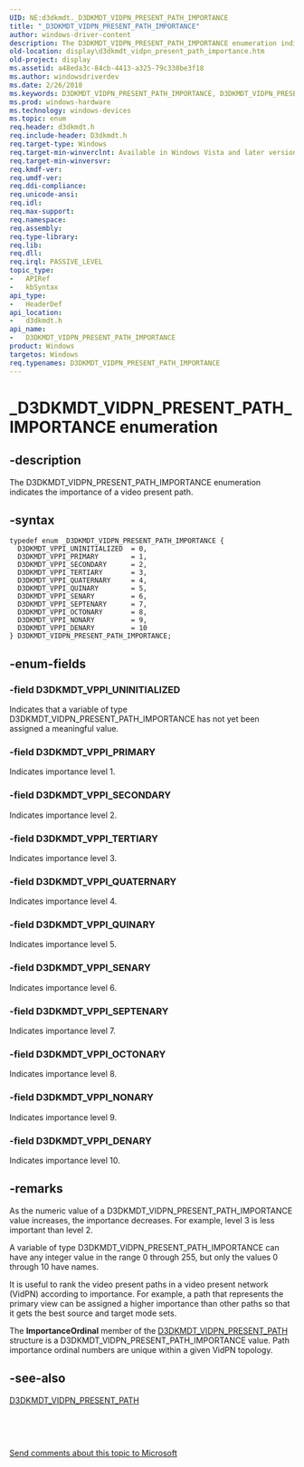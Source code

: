```yaml
---
UID: NE:d3dkmdt._D3DKMDT_VIDPN_PRESENT_PATH_IMPORTANCE
title: "_D3DKMDT_VIDPN_PRESENT_PATH_IMPORTANCE"
author: windows-driver-content
description: The D3DKMDT_VIDPN_PRESENT_PATH_IMPORTANCE enumeration indicates the importance of a video present path.
old-location: display\d3dkmdt_vidpn_present_path_importance.htm
old-project: display
ms.assetid: a48eda3c-84cb-4413-a325-79c330be3f18
ms.author: windowsdriverdev
ms.date: 2/26/2018
ms.keywords: D3DKMDT_VIDPN_PRESENT_PATH_IMPORTANCE, D3DKMDT_VIDPN_PRESENT_PATH_IMPORTANCE enumeration [Display Devices], D3DKMDT_VPPI_DENARY, D3DKMDT_VPPI_NONARY, D3DKMDT_VPPI_OCTONARY, D3DKMDT_VPPI_PRIMARY, D3DKMDT_VPPI_QUATERNARY, D3DKMDT_VPPI_QUINARY, D3DKMDT_VPPI_SECONDARY, D3DKMDT_VPPI_SENARY, D3DKMDT_VPPI_SEPTENARY, D3DKMDT_VPPI_TERTIARY, D3DKMDT_VPPI_UNINITIALIZED, DmEnums_711fdb2d-86cd-4ac4-9529-818b3953dff5.xml, _D3DKMDT_VIDPN_PRESENT_PATH_IMPORTANCE, d3dkmdt/D3DKMDT_VIDPN_PRESENT_PATH_IMPORTANCE, d3dkmdt/D3DKMDT_VPPI_DENARY, d3dkmdt/D3DKMDT_VPPI_NONARY, d3dkmdt/D3DKMDT_VPPI_OCTONARY, d3dkmdt/D3DKMDT_VPPI_PRIMARY, d3dkmdt/D3DKMDT_VPPI_QUATERNARY, d3dkmdt/D3DKMDT_VPPI_QUINARY, d3dkmdt/D3DKMDT_VPPI_SECONDARY, d3dkmdt/D3DKMDT_VPPI_SENARY, d3dkmdt/D3DKMDT_VPPI_SEPTENARY, d3dkmdt/D3DKMDT_VPPI_TERTIARY, d3dkmdt/D3DKMDT_VPPI_UNINITIALIZED, display.d3dkmdt_vidpn_present_path_importance
ms.prod: windows-hardware
ms.technology: windows-devices
ms.topic: enum
req.header: d3dkmdt.h
req.include-header: D3dkmdt.h
req.target-type: Windows
req.target-min-winverclnt: Available in Windows Vista and later versions of the Windows operating systems.
req.target-min-winversvr: 
req.kmdf-ver: 
req.umdf-ver: 
req.ddi-compliance: 
req.unicode-ansi: 
req.idl: 
req.max-support: 
req.namespace: 
req.assembly: 
req.type-library: 
req.lib: 
req.dll: 
req.irql: PASSIVE_LEVEL
topic_type:
-	APIRef
-	kbSyntax
api_type:
-	HeaderDef
api_location:
-	d3dkmdt.h
api_name:
-	D3DKMDT_VIDPN_PRESENT_PATH_IMPORTANCE
product: Windows
targetos: Windows
req.typenames: D3DKMDT_VIDPN_PRESENT_PATH_IMPORTANCE
---
```


# _D3DKMDT_VIDPN_PRESENT_PATH_IMPORTANCE enumeration


## -description


The D3DKMDT_VIDPN_PRESENT_PATH_IMPORTANCE enumeration indicates the importance of a video present path.


## -syntax


````
typedef enum _D3DKMDT_VIDPN_PRESENT_PATH_IMPORTANCE { 
  D3DKMDT_VPPI_UNINITIALIZED  = 0,
  D3DKMDT_VPPI_PRIMARY        = 1,
  D3DKMDT_VPPI_SECONDARY      = 2,
  D3DKMDT_VPPI_TERTIARY       = 3,
  D3DKMDT_VPPI_QUATERNARY     = 4,
  D3DKMDT_VPPI_QUINARY        = 5,
  D3DKMDT_VPPI_SENARY         = 6,
  D3DKMDT_VPPI_SEPTENARY      = 7,
  D3DKMDT_VPPI_OCTONARY       = 8,
  D3DKMDT_VPPI_NONARY         = 9,
  D3DKMDT_VPPI_DENARY         = 10
} D3DKMDT_VIDPN_PRESENT_PATH_IMPORTANCE;
````


## -enum-fields




### -field D3DKMDT_VPPI_UNINITIALIZED

Indicates that a variable of type D3DKMDT_VIDPN_PRESENT_PATH_IMPORTANCE has not yet been assigned a meaningful value.


### -field D3DKMDT_VPPI_PRIMARY

Indicates importance level 1.


### -field D3DKMDT_VPPI_SECONDARY

Indicates importance level 2.


### -field D3DKMDT_VPPI_TERTIARY

Indicates importance level 3.


### -field D3DKMDT_VPPI_QUATERNARY

Indicates importance level 4.


### -field D3DKMDT_VPPI_QUINARY

Indicates importance level 5.


### -field D3DKMDT_VPPI_SENARY

Indicates importance level 6.


### -field D3DKMDT_VPPI_SEPTENARY

Indicates importance level 7.


### -field D3DKMDT_VPPI_OCTONARY

Indicates importance level 8.


### -field D3DKMDT_VPPI_NONARY

Indicates importance level 9.


### -field D3DKMDT_VPPI_DENARY

Indicates importance level 10.


## -remarks



As the numeric value of a D3DKMDT_VIDPN_PRESENT_PATH_IMPORTANCE value increases, the importance decreases. For example, level 3 is less important than level 2.

A variable of type D3DKMDT_VIDPN_PRESENT_PATH_IMPORTANCE can have any integer value in the range 0 through 255, but only the values 0 through 10 have names.

It is useful to rank the video present paths in a video present network (VidPN) according to importance. For example, a path that represents the primary view can be assigned a higher importance than other paths so that it gets the best source and target mode sets.

The <b>ImportanceOrdinal</b> member of the <a href="..\d3dkmdt\ns-d3dkmdt-_d3dkmdt_vidpn_present_path.md">D3DKMDT_VIDPN_PRESENT_PATH</a> structure is a D3DKMDT_VIDPN_PRESENT_PATH_IMPORTANCE value. Path importance ordinal numbers are unique within a given VidPN topology. 




## -see-also

<a href="..\d3dkmdt\ns-d3dkmdt-_d3dkmdt_vidpn_present_path.md">D3DKMDT_VIDPN_PRESENT_PATH</a>



 

 

<a href="mailto:wsddocfb@microsoft.com?subject=Documentation%20feedback [display\display]:%20D3DKMDT_VIDPN_PRESENT_PATH_IMPORTANCE enumeration%20 RELEASE:%20(2/26/2018)&amp;body=%0A%0APRIVACY STATEMENT%0A%0AWe use your feedback to improve the documentation. We don't use your email address for any other purpose, and we'll remove your email address from our system after the issue that you're reporting is fixed. While we're working to fix this issue, we might send you an email message to ask for more info. Later, we might also send you an email message to let you know that we've addressed your feedback.%0A%0AFor more info about Microsoft's privacy policy, see http://privacy.microsoft.com/en-us/default.aspx." title="Send comments about this topic to Microsoft">Send comments about this topic to Microsoft</a>

